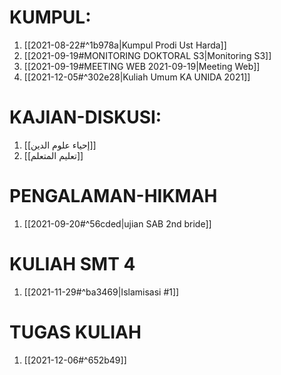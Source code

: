 # KUMPUL:
1. [[2021-08-22#^1b978a|Kumpul Prodi Ust Harda]]
2. [[2021-09-19#MONITORING DOKTORAL S3|Monitoring S3]]
3. [[2021-09-19#MEETING WEB 2021-09-19|Meeting Web]]
4. [[2021-12-05#^302e28|Kuliah Umum KA UNIDA 2021]]

# KAJIAN-DISKUSI:
1. [[إحياء علوم الدين]]
2. [[تعليم المتعلم]]

# PENGALAMAN-HIKMAH
1. [[2021-09-20#^56cded|ujian SAB 2nd bride]]

# KULIAH SMT 4
1. [[2021-11-29#^ba3469|Islamisasi #1]]

# TUGAS KULIAH
1. [[2021-12-06#^652b49]]